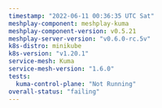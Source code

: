 ```yaml
---
timestamp: "2022-06-11 00:36:35 UTC Sat"
meshplay-component: meshplay-kuma
meshplay-component-version: v0.5.21
meshplay-server-version: "v0.6.0-rc.5v"
k8s-distro: minikube
k8s-version: "v1.20.1"
service-mesh: Kuma
service-mesh-version: "1.6.0"
tests:
  kuma-control-plane: "Not Running"
overall-status: "failing"
---
```

